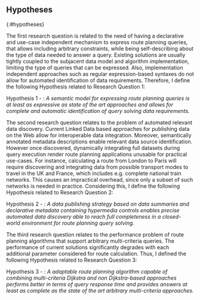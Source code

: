 ## Hypotheses
{:#hypotheses}

The first research question is related to the need
of having a declarative and use-case independent mechanism
to express route planning queries, that allows including arbitrary constraints,
while being self-describing about the type of data needed to answer a query.
Existing solutions are usually tightly coupled
to the subjacent data model and algorithm implementation,
limiting the type of queries that can be expressed.
Also, implementation independent approaches
such as regular expression-based syntaxes do not allow
for automated identification of data requirements.
Therefore, I define the following Hypothesis related to Research Question 1:

Hypothesis 1 -
: _A semantic model for expressing route planning queries is at least as expressive as state of the art approaches and allows for complete and automatic identification of query solving data requirements._

The second research question relates to the problem of automated relevant data discovery.
Current Linked Data based approaches for publishing data on the Web
allow for interoperable data integration.
Moreover, semantically annotated metadata descriptions
enable relevant data source identification.
However once discovered, dynamically integrating full datasets during query execution
render route planning applications unusable for practical use-cases.
For instance, calculating a route from London to Paris will require discovering
and integrating data from possible transport modes
to travel in the UK and France,
which includes e.g. complete national train networks.
This causes an impractical overhead,
since only a subset of such networks is needed in practice.
Considering this, I define the following Hypothesis related to Research Question 2:

Hypothesis 2 -
: _A data publishing strategy based on data summaries and declarative metadata containing hypermedia controls enables precise automated data discovery able to reach full completeness in a closed-world environment for route planning query solving._

The third research question relates to the performance problem
of route planning algorithms that support arbitrary multi-criteria queries.
The performance of current solutions significantly degrades
with each additional parameter considered for route calculation.
Thus, I defined the following Hypothesis related to Research Question 3:

Hypothesis 3 -
: _A adaptable route planning algorithm capable of combining multi-criteria Dijkstra and non Dijkstra-based approaches performs better in terms of query response time and provides answers at least as complete as the state of the art arbitrary multi-criteria approaches._